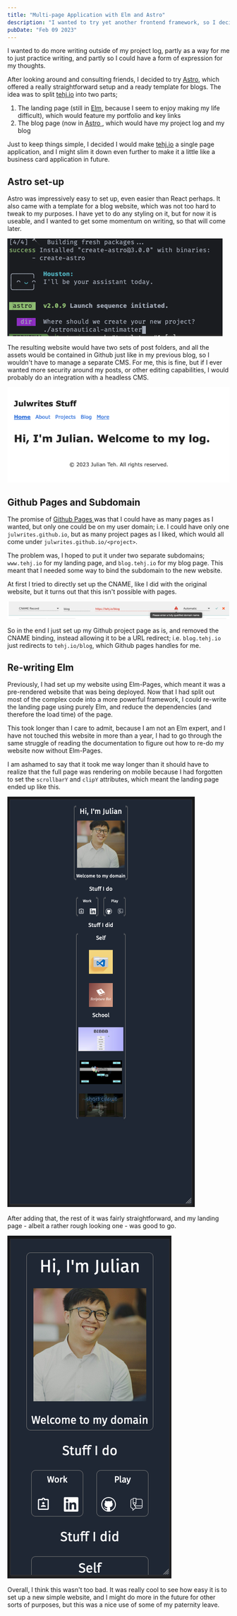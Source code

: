 ```yaml
---
title: "Multi-page Application with Elm and Astro"
description: "I wanted to try yet another frontend framework, so I decided to split off my blog"
pubDate: "Feb 09 2023"
---
```


I wanted to do more writing outside of my project log, partly as a way for me to just practice writing, and partly so I could have a form of expression for my thoughts. 

After looking around and consulting friends, I decided to try [Astro](https://astro.build), which offered a really straightforward setup and a ready template for blogs. The idea was to split [tehj.io](https://tehj.io) into two parts; 

1. The landing page (still in [Elm](https://elm-lang.org/), because I seem to enjoy making my life difficult), which would feature my portfolio and key links
2. The blog page (now in [ Astro ](https://astro.build), which would have my project log and my blog

Just to keep things simple, I decided I would make [tehj.io](https://tehj.io) a single page application, and I might slim it down even further to make it a little like a business card application in future. 

## Astro set-up

Astro was impressively easy to set up, even easier than React perhaps. It also came with a template for a blog website, which was not too hard to tweak to my purposes. I have yet to do any styling on it, but for now it is useable, and I wanted to get some momentum on writing, so that will come later.

![Astro Build](/assets/blog/2023_02_09_Multi_Page_Application_Elm_Astro/Astro_Build.png)

The resulting website would have two sets of post folders, and all the assets would be contained in Github just like in my previous blog, so I wouldn't have to manage a separate CMS. For me, this is fine, but if I ever wanted more security around my posts, or other editing capabilities, I would probably do an integration with a headless CMS.

![Blog Page](/assets/blog/2023_02_09_Multi_Page_Application_Elm_Astro/Blog_Page.png)

## Github Pages and Subdomain

The promise of [ Github Pages ](https://pages.github.com/) was that I could have as many pages as I wanted, but only one could be on my user domain; i.e. I could have only one `julwrites.github.io`, but as many project pages as I liked, which would all come under `julwrites.github.io/<project>`. 

The problem was, I hoped to put it under two separate subdomains; `www.tehj.io` for my landing page, and `blog.tehj.io` for my blog page. This meant that I needed some way to bind the subdomain to the new website. 

At first I tried to directly set up the CNAME, like I did with the original website, but it turns out that this isn't possible with pages.

![Subdomain Issue](/assets/blog/2023_02_09_Multi_Page_Application_Elm_Astro/Subdomain_Issue.png)

So in the end I just set up my Github project page as is, and removed the CNAME binding, instead allowing it to be a URL redirect; i.e. `blog.tehj.io` just redirects to `tehj.io/blog`, which Github pages handles for me.

## Re-writing Elm

Previously, I had set up my website using Elm-Pages, which meant it was a pre-rendered website that was being deployed. Now that I had split out most of the complex code into a more powerful framework, I could re-write the landing page using purely Elm, and reduce the dependencies (and therefore the load time) of the page. 

This took longer than I care to admit, because I am not an Elm expert, and I have not touched this website in more than a year, I had to go through the same struggle of reading the documentation to figure out how to re-do my website now without Elm-Pages. 

I am ashamed to say that it took me way longer than it should have to realize that the full page was rendering on mobile because I had forgotten to set the `scrollbarY` and `clipY` attributes, which meant the landing page ended up like this.

![Landing Page Mobile](/assets/blog/2023_02_09_Multi_Page_Application_Elm_Astro/Landing_Page_Mobile.png)

After adding that, the rest of it was fairly straightforward, and my landing page - albeit a rather rough looking one - was good to go.

![Landing Page Mobile Fixed](/assets/blog/2023_02_09_Multi_Page_Application_Elm_Astro/Landing_Page_Mobile_Fixed.png)

Overall, I think this wasn't too bad. It was really cool to see how easy it is to set up a new simple website, and I might do more in the future for other sorts of purposes, but this was a nice use of some of my paternity leave. 

